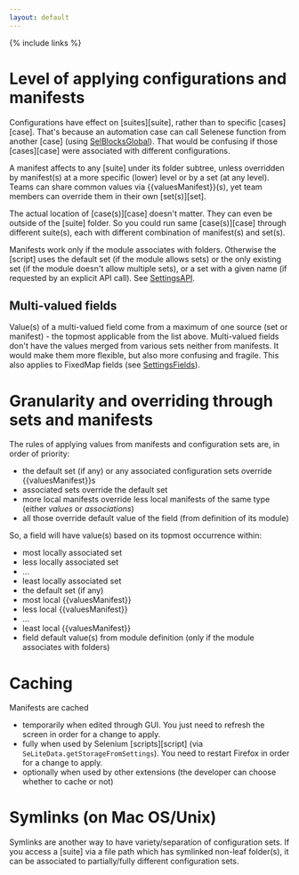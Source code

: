 ```yaml
---
layout: default
---
```

{% include links %}

# Level of applying configurations and manifests #
Configurations have effect on [suites][suite], rather than to specific [cases][case]. That's because an automation case can call Selenese function from another [case] (using [SelBlocksGlobal](SelBlocksGlobal)). That would be confusing if those [cases][case] were associated with different configurations.

A manifest affects to any [suite] under its folder subtree, unless overridden by manifest(s) at a more specific (lower) level or by a set (at any level). Teams can share common values via {{valuesManifest}}(s), yet team members can override them in their own [set(s)][set].

The actual location of [case(s)][case] doesn't matter. They can even be outside of the [suite] folder. So you could run same [case(s)][case] through different suite(s), each with different combination of manifest(s) and set(s).

Manifests work only if the module associates with folders. Otherwise the [script] uses the default set (if the module allows sets) or the only existing set (if the module doesn't allow multiple sets), or a set with a given name (if requested by an explicit API call). See [SettingsAPI](SettingsAPI).

## Multi-valued fields ##
Value(s) of a multi-valued field come from a maximum of one source (set or manifest) - the topmost applicable from the list above. Multi-valued fields don't have the values merged from various sets neither from manifests. It would make them more flexible, but also more confusing and fragile. This also applies to FixedMap fields (see [SettingsFields](SettingsFields)).

# Granularity and overriding through sets and manifests #
The rules of applying values from manifests and configuration sets are, in order of priority:

  * the default set (if any) or any associated configuration sets override {{valuesManifest}}s
  * associated sets override the default set
  * more local manifests override less local manifests of the same type (either _values_ or _associations_)
  * all those override default value of the field (from definition of its module)

So, a field will have value(s) based on its topmost occurrence within:

  * most locally associated set
  * less locally associated set
  * ...
  * least locally associated set
  * the default set (if any)
  * most local {{valuesManifest}}
  * less local {{valuesManifest}}
  * ...
  * least local {{valuesManifest}}
  * field default value(s) from module definition (only if the module associates with folders)
<a href='Hidden comment: TODO Check "(only if the module associates with folders)"'></a>

# Caching #
Manifests are cached

  * temporarily when edited through GUI. You just need to refresh the screen in order for a change to apply.
  * fully when used by Selenium [scripts][script] (via `SeLiteData.getStorageFromSettings`). You need to restart Firefox in order for a change to apply.
  * optionally when used by other extensions (the developer can choose whether to cache or not)

# Symlinks (on Mac OS/Unix) #
Symlinks are another way to have variety/separation of configuration sets. If you access a [suite] via a file path which has symlinked non-leaf folder(s), it can be  associated to partially/fully different configuration sets.

<!-- TODO Test how Selenium IDE treats a suite loaded via a path that depends on symlinks - does it use the provided path, or does it resolve it first? If it resolves the path first, then change this paragraph. -->
